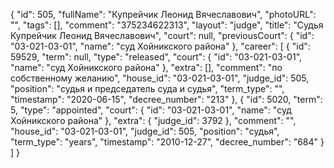 {
    "id": 505,
    "fullName": "Купрейчик Леонид Вячеславович",
    "photoURL": "",
    "tags": [],
    "comment": "375234622313",
    "layout": "judge",
    "title": "Судья Купрейчик Леонид Вячеславович",
    "court": null,
    "previousCourt": {
        "id": "03-021-03-01",
        "name": "суд Хойникского района"
    },
    "career": [
        {
            "id": 59529,
            "term": null,
            "type": "released",
            "court": {
                "id": "03-021-03-01",
                "name": "суд Хойникского района"
            },
            "extra": [],
            "comment": "по собственному желанию",
            "house_id": "03-021-03-01",
            "judge_id": 505,
            "position": "судья и председатель суда и судья",
            "term_type": "",
            "timestamp": "2020-06-15",
            "decree_number": "213"
        },
        {
            "id": 5020,
            "term": 5,
            "type": "appointed",
            "court": {
                "id": "03-021-03-01",
                "name": "суд Хойникского района"
            },
            "extra": {
                "judge_id": 3792
            },
            "comment": "",
            "house_id": "03-021-03-01",
            "judge_id": 505,
            "position": "судья",
            "term_type": "years",
            "timestamp": "2010-12-27",
            "decree_number": "684"
        }
    ]
}